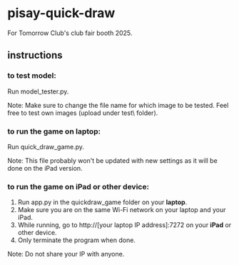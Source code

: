 # pisay-quick-draw
For Tomorrow Club's club fair booth 2025.

## instructions
### to test model:
Run model_tester.py.

Note: Make sure to change the file name for which image to be tested. Feel free to test own images (upload under test\ folder).

### to run the game on laptop:
Run quick_draw_game.py. 

Note: This file probably won't be updated with new settings as it will be done on the iPad version.

### to run the game on iPad or other device:
1. Run app.py in the quickdraw_game folder on your **laptop**.
2. Make sure you are on the same Wi-Fi network on your laptop and your iPad.
3. While running, go to http://[your laptop IP address]:7272 on your **iPad** or other device.
4. Only terminate the program when done.

Note: Do not share your IP with anyone.

